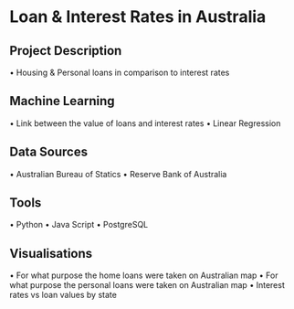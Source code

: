 # Loan & Interest Rates in Australia

## Project Description
•	Housing & Personal loans in comparison to interest rates

## Machine Learning
•	Link between the value of loans and interest rates
•	Linear Regression

## Data Sources
•   	Australian Bureau of Statics
•	Reserve Bank of Australia

## Tools 
•	Python
•	Java Script
•	PostgreSQL

## Visualisations 
•	For what purpose the home loans were taken on Australian map
•	For what purpose the personal loans were taken on Australian map
•	Interest rates vs loan values by state
